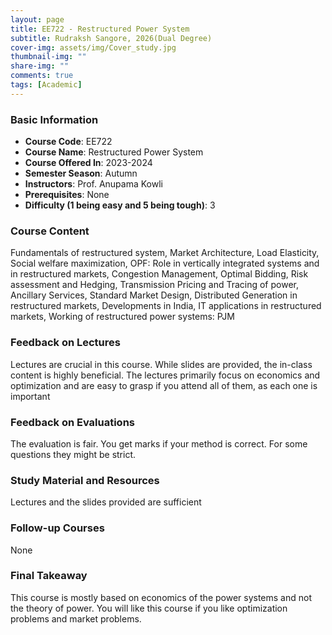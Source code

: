 ```yaml
---
layout: page
title: EE722 - Restructured Power System
subtitle: Rudraksh Sangore, 2026(Dual Degree)
cover-img: assets/img/Cover_study.jpg
thumbnail-img: ""
share-img: ""
comments: true
tags: [Academic]
---
```


### Basic Information

- **Course Code**: EE722
- **Course Name**: Restructured Power System
- **Course Offered In**: 2023-2024
- **Semester Season**: Autumn
- **Instructors**: Prof. Anupama Kowli
- **Prerequisites**: None
- **Difficulty (1 being easy and 5 being tough)**: 3

### Course Content
Fundamentals of restructured system, Market Architecture, Load Elasticity, Social welfare maximization, OPF: Role in vertically integrated systems and in restructured markets, Congestion Management, Optimal Bidding, Risk assessment and Hedging, Transmission Pricing and Tracing of power, Ancillary Services, Standard Market Design, Distributed Generation in restructured markets, Developments in India, IT applications in restructured markets, Working of restructured power systems: PJM

### Feedback on Lectures
Lectures are crucial in this course. While slides are provided, the in-class content is highly beneficial. The lectures primarily focus on economics and optimization and are easy to grasp if you attend all of them, as each one is important

### Feedback on Evaluations
The evaluation is fair. You get marks if your method is correct. For some questions they might be strict.

### Study Material and Resources
Lectures and the slides provided are sufficient 

### Follow-up Courses
None

### Final Takeaway
This course is mostly based on economics of the power systems and not the theory of power. You will like this course if you like optimization problems and market problems. 

